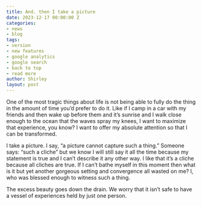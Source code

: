 ```yaml
---
title: And. then I take a picture
date: 2023-12-17 00:00:00 Z
categories:
- news
- blog
tags:
- version
- new features
- google analytics
- google search
- back to top
- read more
author: Shirley
layout: post
---
```


One of the most tragic things about life is not being able to fully do the thing in the amount of time you’d prefer to do it. Like if I camp in a car with my friends and then wake up before them and it’s sunrise and I walk close enough to the ocean that the waves spray my knees, I want to maximize that experience, you know? I want to offer my absolute attention so that I can be transformed.

I take a picture. I say, “a picture cannot capture such a thing.” Someone says: “such a cliche” but we know I will still say it all the time because my statement is true and I can’t describe it any other way. I like that it’s a cliche because all cliches are true. If I can’t bathe myself in this moment then what is it but yet another gorgeous setting and convergence all wasted on me? I, who was blessed enough to witness such a thing.

The excess beauty goes down the drain. We worry that it isn’t safe to have a vessel of experiences held by just one person.